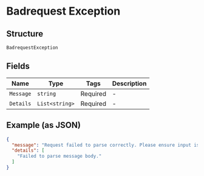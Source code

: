 
# Badrequest Exception

## Structure

`BadrequestException`

## Fields

| Name | Type | Tags | Description |
|  --- | --- | --- | --- |
| `Message` | `string` | Required | - |
| `Details` | `List<string>` | Required | - |

## Example (as JSON)

```json
{
  "message": "Request failed to parse correctly. Please ensure input is valid and try again.",
  "details": [
    "Failed to parse message body."
  ]
}
```

